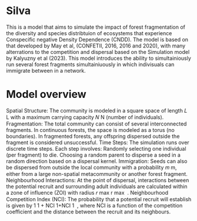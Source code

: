 # Silva

This is a model that aims to simulate the impact of forest fragmentation of the diversity and species distribtuion of ecosystems that experience Conspecific negative Density Dependence (CNDD). 
The model is based on that developed by May et al, (CONFETII, 2016, 2016 and 2020), with many alterrations to the competition and dispersal based on the Simulation model by Kalyuzny et al (2023). This model introduces the ability to simultainiously run several forest fragments simultainiuously in which indivisuals can immigrate between in a network. 

# Model overview
Spatial Structure: The community is modeled in a square space of length 
𝐿
L with a maximum carrying capacity 
𝑁
N (number of individuals).
Fragmentation: The total community can consist of several interconnected fragments. In continuous forests, the space is modeled as a torus (no boundaries). In fragmented forests, any offspring dispersed outside the fragment is considered unsuccessful.
Time Steps: The simulation runs over discrete time steps. Each step involves:
Randomly selecting one individual (per fragment) to die.
Choosing a random parent to disperse a seed in a random direction based on a dispersal kernel.
Immigration: Seeds can also be dispersed from outside the local community with a probability 
𝑚
m, either from a large non-spatial metacommunity or another forest fragment.
Neighbourhood Interactions: At the point of dispersal, interactions between the potential recruit and surrounding adult individuals are calculated within a zone of influence (ZOI) with radius 
𝑟
max
r 
max
​
 .
Neighbourhood Competition Index (NCI): The probability that a potential recruit will establish is given by 
1
1
+
NCI
1+NCI
1
​
 , where NCI is a function of the competition coefficient and the distance between the recruit and its neighbours.
